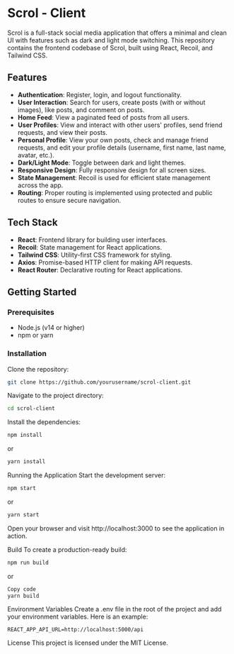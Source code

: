 # Scrol - Client

Scrol is a full-stack social media application that offers a minimal and clean UI with features such as dark and light mode switching. This repository contains the frontend codebase of Scrol, built using React, Recoil, and Tailwind CSS.

## Features

- **Authentication**: Register, login, and logout functionality.
- **User Interaction**: Search for users, create posts (with or without images), like posts, and comment on posts.
- **Home Feed**: View a paginated feed of posts from all users.
- **User Profiles**: View and interact with other users' profiles, send friend requests, and view their posts.
- **Personal Profile**: View your own posts, check and manage friend requests, and edit your profile details (username, first name, last name, avatar, etc.).
- **Dark/Light Mode**: Toggle between dark and light themes.
- **Responsive Design**: Fully responsive design for all screen sizes.
- **State Management**: Recoil is used for efficient state management across the app.
- **Routing**: Proper routing is implemented using protected and public routes to ensure secure navigation.

## Tech Stack

- **React**: Frontend library for building user interfaces.
- **Recoil**: State management for React applications.
- **Tailwind CSS**: Utility-first CSS framework for styling.
- **Axios**: Promise-based HTTP client for making API requests.
- **React Router**: Declarative routing for React applications.

## Getting Started

### Prerequisites

- Node.js (v14 or higher)
- npm or yarn

### Installation

Clone the repository:

```bash
git clone https://github.com/yourusername/scrol-client.git
```


Navigate to the project directory:

```bash
cd scrol-client
```

Install the dependencies:

```bash
npm install
```

or

```bash
yarn install
```

Running the Application
Start the development server:

```bash
npm start
```

or

```bash
yarn start
```

Open your browser and visit http://localhost:3000 to see the application in action.

Build
To create a production-ready build:

```bash
npm run build
```

or

```bash
Copy code
yarn build
```

Environment Variables
Create a .env file in the root of the project and add your environment variables. Here is an example:


```Copy code
REACT_APP_API_URL=http://localhost:5000/api
```

License
This project is licensed under the MIT License.
